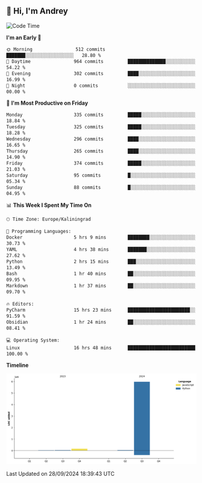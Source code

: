 ## 👋 Hi, I'm Andrey

<!--START_SECTION:waka-->
![Code Time](http://img.shields.io/badge/Code%20Time-470%20hrs%2016%20mins-blue)

**I'm an Early 🐤** 

```text
🌞 Morning                512 commits         ███████░░░░░░░░░░░░░░░░░░   28.80 % 
🌆 Daytime                964 commits         ██████████████░░░░░░░░░░░   54.22 % 
🌃 Evening                302 commits         ████░░░░░░░░░░░░░░░░░░░░░   16.99 % 
🌙 Night                  0 commits           ░░░░░░░░░░░░░░░░░░░░░░░░░   00.00 % 
```
📅 **I'm Most Productive on Friday** 

```text
Monday                   335 commits         █████░░░░░░░░░░░░░░░░░░░░   18.84 % 
Tuesday                  325 commits         █████░░░░░░░░░░░░░░░░░░░░   18.28 % 
Wednesday                296 commits         ████░░░░░░░░░░░░░░░░░░░░░   16.65 % 
Thursday                 265 commits         ████░░░░░░░░░░░░░░░░░░░░░   14.90 % 
Friday                   374 commits         █████░░░░░░░░░░░░░░░░░░░░   21.03 % 
Saturday                 95 commits          █░░░░░░░░░░░░░░░░░░░░░░░░   05.34 % 
Sunday                   88 commits          █░░░░░░░░░░░░░░░░░░░░░░░░   04.95 % 
```


📊 **This Week I Spent My Time On** 

```text
🕑︎ Time Zone: Europe/Kaliningrad

💬 Programming Languages: 
Docker                   5 hrs 9 mins        ████████░░░░░░░░░░░░░░░░░   30.73 % 
YAML                     4 hrs 38 mins       ███████░░░░░░░░░░░░░░░░░░   27.62 % 
Python                   2 hrs 15 mins       ███░░░░░░░░░░░░░░░░░░░░░░   13.49 % 
Bash                     1 hr 40 mins        ██░░░░░░░░░░░░░░░░░░░░░░░   09.95 % 
Markdown                 1 hr 37 mins        ██░░░░░░░░░░░░░░░░░░░░░░░   09.70 % 

🔥 Editors: 
PyCharm                  15 hrs 23 mins      ███████████████████████░░   91.59 % 
Obsidian                 1 hr 24 mins        ██░░░░░░░░░░░░░░░░░░░░░░░   08.41 % 

💻 Operating System: 
Linux                    16 hrs 48 mins      █████████████████████████   100.00 % 
```

**Timeline**

![Lines of Code chart](https://raw.githubusercontent.com/Mist3s/Mist3s/main/assets/bar_graph.png)


 Last Updated on 28/09/2024 18:39:43 UTC
<!--END_SECTION:waka-->

